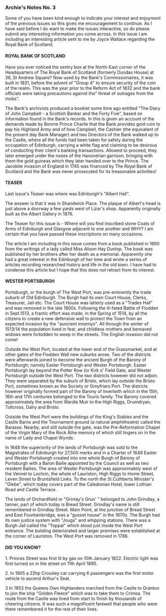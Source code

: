 ### Archie's Notes No. 3

Some of you have been kind enough to indicate your interest and enjoyment of the previous issues so this gives me encouragement to continue. As I have said before I do want to make the issues interactive, so do please submit any interesting information you come across. In this issue I am including an interesting article sent to me by Joyce Wallace regarding the Royal Bank of Scotland.

#### ROYAL BANK OF SCOTLAND

Have you ever noticed the sentry box at the North-East corner of the Headquarters of The Royal Bank of Scotland (formerly Dundas House) at 36, St Andrew Square? Now used by the Bank's Commissionaires, it was built in 1831, before the advent of "Group 4" to ensure security of the coin of the realm. This was the year prior to the Reform Act of 1832 and the bank officials were taking precautions against the" threat of outrages from the mobs".

The Bank's archivists produced a booklet some time ago entitled "The Diary of John Campbell - a Scottish Banker and the Forty Five", based on information found in the Bank's records. In this is given an account of the demands made by Bonnie Prince Charlie that the Bank provides gold coin to pay his Highland Army and of how Campbell, the Cashier (the equivalent of the present day Bank Manager) and two Directors of the Bank walked up to the Castle, where all the funds had been taken for safety during the occupation of Edinburgh, carrying a white flag and claiming to be desirous of conducting their client's banking transactions. Allowed to proceed, they later emerged under the noses of the Hanoverian garrison, bringing with them the gold guineas which they later handed over to the Prince. The Jacobite invasion of England in 1745 was financed by The Royal Bank of Scotland and the Bank was never prosecuted for its treasonable activities!

#### TEASER

Last issue's Teaser was where was Edinburgh's "Albert Hall".

The answer is that it was in Shandwick Place. The plaque of Albert's head is just above a doorway a few yards west of Lizar's shop. Apparently originally built as the Albert Gallery in 1876.

The Teaser for this issue is - Where will you find inscribed stone Coats of Arms of Edinburgh and Glasgow adjacent to one another and WHY? I am certain that you have passed these inscriptions on many occasions.

The article I am including in this issue comes from a book published in 1890 from the writings of a lady called Miss Alison Hay Dunlop. The book was published by her brothers after her death as a memorial. Apparently she had a great interest in the Edinburgh of her time and wrote a series of articles recording researched history and life in the old town. I have had to condense this article but I hope that this does not retract from its interest.

#### WESTER PORTSBURGH

Portsburgh, or the burgh of The West Port, was pre-eminently the trade suburb of Old Edinburgh. The Burgh had its own Court House, Clerks, Treasurer, Jail etc. The Court House was latterly used as a "Trades Hall" and was removed in the late 1800s. Following the ill-fated Battle of Flodden in Sept.1513, a frantic effort was made, in the Spring of 1514, by all the citizens to create a new defensive wall to protect the Town from an expected invasion by the "auncient innemys". All through the winter of 1513/14 the population lived in fear, and childless mothers and bereaved widows were forbidden to weep in the streets. The English invasion did not come!

Outside the West Port, located at the lower end of the Grassmarket, and at other gates of the Flodden Wall new suburbs arose. Two of the districts were afterwards joined to become the ancient Burgh of the Barony of Portsburgh; namely Easter Portsburgh and Wester Portsburgh. Easter Portsburgh lay beyond the Potter Row (or Kirk o' Field Gate, and Wester Portsburgh outside the West Port. The two districts however did not adjoin. They were separated by the suburb of Bristo, which lay outside the Bristo Port, sometimes known as the Society or Greyfriars Port. The districts however originally formed part of the Barony of Inverleith which in the 15th, 16th and 17th centuries belonged to the Touris family. The Barony covered approximately the area from Wardie Muir to the High Riggs, Drumdryan, Tollcross, Dalry and Bristo.

Outside the West Port were the buildings of the King's Stables and the Castle Barns and the Tournament ground (a natural amphitheatre) called the Barasse. Nearby, and still outside the gate, was the Pre-Reformation Chapel of the Virgin Mary of the Rock Â­the memory of which still lingers on in the name of Lady and Chapel Wynds.

In 1648 the superiority of the lands of Portsburgh was sold to the Magistrates of Edinburgh for 27,500 merks and in a Charter of 1649 Easter and Wester Portsburgh created into one whole Burgh of Barony of Portsburgh with a Baron Bailie appointed by the Council as well as two resident Bailies. The area of Wester Portsburgh was approximately west of the Vennel to Lochrin, the whole of Lauriston, High Riggs to Home Street, Leven Street to Bruntsfield Links. To the north the St.Cuthberts Minister's "Glebe", which today covers part of the Caledonian Hotel, lower Lothian Road and Castle Terrace.

The lands of Orchardfield or "Grinlay's Grun' " belonged to John Grindlay, a tanner, part of which today is Bread Street. Grindlay's name is still remembered in Grindlay Street. Main Point, at the junction of Bread Street and East Fountainbridge, was a "gusset house" in the 1870s. The Burgh had its own justice system with "Jougs" and whipping stations. There was a Burgh Jail called the "Toppal" which stood just inside the West Port entrance. The building deteriorated and larger premises were established at the corner of Lauriston. The West Port was removed in 1786.

#### DID YOU KNOW?

1\. Princes Street was first lit by gas on 10th January 1822. Electric light was first turned on in the street on 11th April 1895.

2\. In 1905 a 22hp Crossley car carrying 6 passengers was the first motor vehicle to ascend Arthur's Seat.

3 In 1853 the Queens Own Highlanders marched from the Castle to Granton to join the ship "Golden Fleece" which was to take them to Crimea. The route from the Castle was lined from start to finish by thousands of cheering citizens. It was such a magnificent farewell that people who were there remembered it for the rest of their lives.
